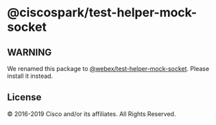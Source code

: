 # @ciscospark/test-helper-mock-socket

## WARNING

We renamed this package to [@webex/test-helper-mock-socket](https://www.npmjs.com/package/@webex/test-helper-mock-socket). Please install it instead.

## License

© 2016-2019 Cisco and/or its affiliates. All Rights Reserved.

